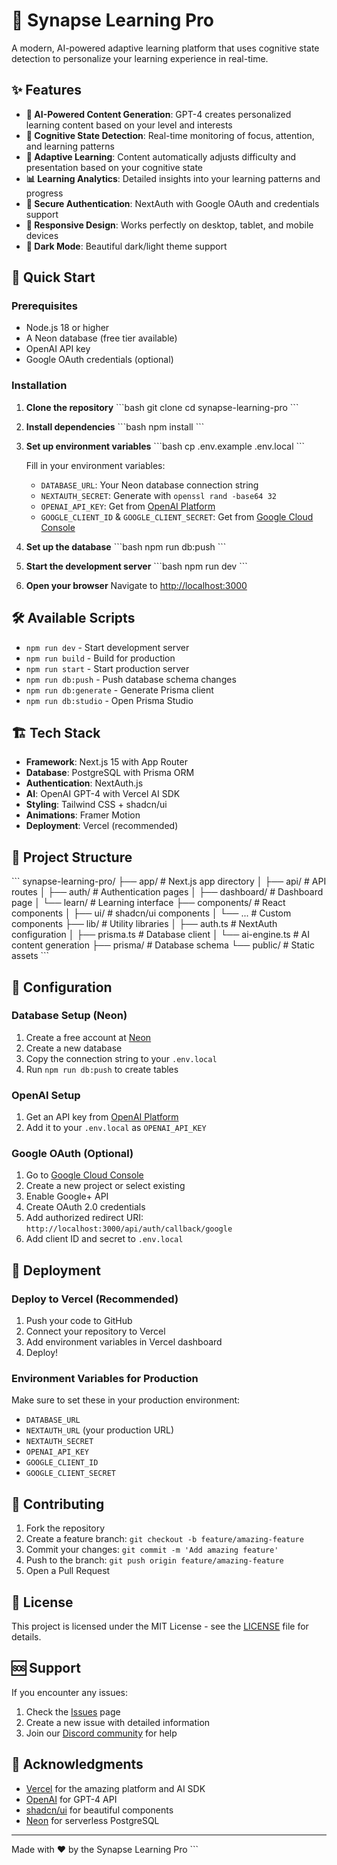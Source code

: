 # 🧠 Synapse Learning Pro

A modern, AI-powered adaptive learning platform that uses cognitive state detection to personalize your learning experience in real-time.

## ✨ Features

- **🤖 AI-Powered Content Generation**: GPT-4 creates personalized learning content based on your level and interests
- **🧠 Cognitive State Detection**: Real-time monitoring of focus, attention, and learning patterns
- **🎯 Adaptive Learning**: Content automatically adjusts difficulty and presentation based on your cognitive state
- **📊 Learning Analytics**: Detailed insights into your learning patterns and progress
- **🔐 Secure Authentication**: NextAuth with Google OAuth and credentials support
- **📱 Responsive Design**: Works perfectly on desktop, tablet, and mobile devices
- **🌙 Dark Mode**: Beautiful dark/light theme support

## 🚀 Quick Start

### Prerequisites

- Node.js 18 or higher
- A Neon database (free tier available)
- OpenAI API key
- Google OAuth credentials (optional)

### Installation

1. **Clone the repository**
   \`\`\`bash
   git clone <your-repo-url>
   cd synapse-learning-pro
   \`\`\`

2. **Install dependencies**
   \`\`\`bash
   npm install
   \`\`\`

3. **Set up environment variables**
   \`\`\`bash
   cp .env.example .env.local
   \`\`\`
   
   Fill in your environment variables:
   - `DATABASE_URL`: Your Neon database connection string
   - `NEXTAUTH_SECRET`: Generate with `openssl rand -base64 32`
   - `OPENAI_API_KEY`: Get from [OpenAI Platform](https://platform.openai.com/api-keys)
   - `GOOGLE_CLIENT_ID` & `GOOGLE_CLIENT_SECRET`: Get from [Google Cloud Console](https://console.cloud.google.com)

4. **Set up the database**
   \`\`\`bash
   npm run db:push
   \`\`\`

5. **Start the development server**
   \`\`\`bash
   npm run dev
   \`\`\`

6. **Open your browser**
   Navigate to [http://localhost:3000](http://localhost:3000)

## 🛠️ Available Scripts

- `npm run dev` - Start development server
- `npm run build` - Build for production
- `npm run start` - Start production server
- `npm run db:push` - Push database schema changes
- `npm run db:generate` - Generate Prisma client
- `npm run db:studio` - Open Prisma Studio

## 🏗️ Tech Stack

- **Framework**: Next.js 15 with App Router
- **Database**: PostgreSQL with Prisma ORM
- **Authentication**: NextAuth.js
- **AI**: OpenAI GPT-4 with Vercel AI SDK
- **Styling**: Tailwind CSS + shadcn/ui
- **Animations**: Framer Motion
- **Deployment**: Vercel (recommended)

## 📁 Project Structure

\`\`\`
synapse-learning-pro/
├── app/                    # Next.js app directory
│   ├── api/               # API routes
│   ├── auth/              # Authentication pages
│   ├── dashboard/         # Dashboard page
│   └── learn/             # Learning interface
├── components/            # React components
│   ├── ui/               # shadcn/ui components
│   └── ...               # Custom components
├── lib/                  # Utility libraries
│   ├── auth.ts           # NextAuth configuration
│   ├── prisma.ts         # Database client
│   └── ai-engine.ts      # AI content generation
├── prisma/               # Database schema
└── public/               # Static assets
\`\`\`

## 🔧 Configuration

### Database Setup (Neon)

1. Create a free account at [Neon](https://neon.tech)
2. Create a new database
3. Copy the connection string to your `.env.local`
4. Run `npm run db:push` to create tables

### OpenAI Setup

1. Get an API key from [OpenAI Platform](https://platform.openai.com/api-keys)
2. Add it to your `.env.local` as `OPENAI_API_KEY`

### Google OAuth (Optional)

1. Go to [Google Cloud Console](https://console.cloud.google.com)
2. Create a new project or select existing
3. Enable Google+ API
4. Create OAuth 2.0 credentials
5. Add authorized redirect URI: `http://localhost:3000/api/auth/callback/google`
6. Add client ID and secret to `.env.local`

## 🚀 Deployment

### Deploy to Vercel (Recommended)

1. Push your code to GitHub
2. Connect your repository to Vercel
3. Add environment variables in Vercel dashboard
4. Deploy!

### Environment Variables for Production

Make sure to set these in your production environment:
- `DATABASE_URL`
- `NEXTAUTH_URL` (your production URL)
- `NEXTAUTH_SECRET`
- `OPENAI_API_KEY`
- `GOOGLE_CLIENT_ID`
- `GOOGLE_CLIENT_SECRET`

## 🤝 Contributing

1. Fork the repository
2. Create a feature branch: `git checkout -b feature/amazing-feature`
3. Commit your changes: `git commit -m 'Add amazing feature'`
4. Push to the branch: `git push origin feature/amazing-feature`
5. Open a Pull Request

## 📄 License

This project is licensed under the MIT License - see the [LICENSE](LICENSE) file for details.

## 🆘 Support

If you encounter any issues:

1. Check the [Issues](https://github.com/your-username/synapse-learning-pro/issues) page
2. Create a new issue with detailed information
3. Join our [Discord community](https://discord.gg/your-invite) for help

## 🙏 Acknowledgments

- [Vercel](https://vercel.com) for the amazing platform and AI SDK
- [OpenAI](https://openai.com) for GPT-4 API
- [shadcn/ui](https://ui.shadcn.com) for beautiful components
- [Neon](https://neon.tech) for serverless PostgreSQL

---

Made with ❤️ by the Synapse Learning Pro
\`\`\`
